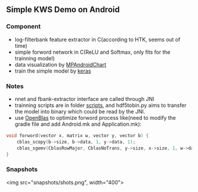 ## Simple KWS Demo on Android

### Component
* log-filterbank feature extractor in C(according to HTK, seems out of time)
* simple forword network in C(ReLU and Softmax, only fits for the trainning model)
* data visualization by [MPAndroidChart](https://github.com/PhilJay/MPAndroidChart)
* train the simple model by [keras](https://keras.io/)

### Notes
* nnet and fbank-extractor interface are called through JNI
* trainning scripts are in folder [scripts](scripts), and hdf5tobin.py aims to transfer the model into binary which could be read by the JNI.
* use [OpenBlas](https://github.com/xianyi/OpenBLAS) to optimize forword process like(need to modify the gradle file and add Android.mk and Application.mk):
```c
void forword(vector x, matrix w, vector y, vector b) {
    cblas_scopy(b->size, b->data, 1, y->data, 1);
    cblas_sgemv(CblasRowMajor, CblasNoTrans, y->size, x->size, 1, w->data, x->size, x->data, 1, 1, y->data, 1);
}
```

### Snapshots
<img src="snapshots/shots.png", width="400">

